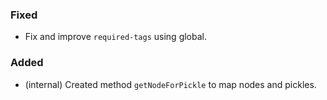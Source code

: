### Fixed
* Fix and improve `required-tags` using global.

### Added
* (internal) Created method `getNodeForPickle` to map nodes and pickles.
